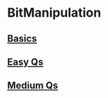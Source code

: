 # BitManipulation

## [Basics](Basics.ipynb)

## [Easy Qs](BitManipulationQs_Easy.ipynb)

## [Medium Qs](BitManipulationQs_Medium.ipynb)